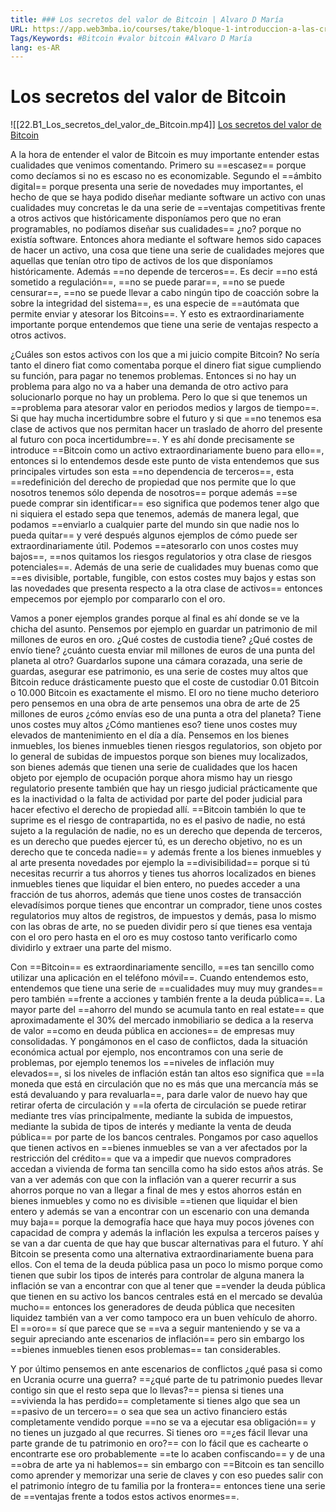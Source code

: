 ```yaml
---
title: ### Los secretos del valor de Bitcoin | Alvaro D María
URL: https://app.web3mba.io/courses/take/bloque-1-introduccion-a-las-criptomonedas/lessons/39203191-los-secretos-del-valor-de-bitcoin-alvaro-d-maria
Tags/Keywords: #Bitcoin #valor bitcoin #Alvaro D María
lang: es-AR
---
```

# Los secretos del valor de Bitcoin
![[22.B1_Los_secretos_del_valor_de_Bitcoin.mp4]]
[Los secretos del valor de Bitcoin](https://app.web3mba.io/courses/take/bloque-1-introduccion-a-las-criptomonedas/lessons/39203191-los-secretos-del-valor-de-bitcoin-alvaro-d-maria)

A la hora de entender el valor de Bitcoin es muy importante entender estas cualidades que venimos comentando. 
Primero su ==escasez== porque como decíamos si no es escaso no es economizable.
Segundo el ==ámbito digital== porque presenta una serie de novedades muy importantes, el hecho de que se haya podido diseñar mediante software un activo con unas cualidades muy concretas le da una serie de ==ventajas competitivas frente a otros activos que históricamente disponíamos pero que no eran programables, no podíamos diseñar sus cualidades== ¿no? porque no existía software. Entonces ahora mediante el software hemos sido capaces de hacer un activo, una cosa que tiene una serie de cualidades mejores que aquellas que tenían otro tipo de activos de los que disponíamos históricamente.
Además ==no depende de terceros==. Es decir ==no está sometido a regulación==, ==no se puede parar==, ==no se puede censurar==, ==no se puede llevar a cabo ningún tipo de coacción sobre la sobre la integridad del sistema==, es una especie de ==autómata que permite enviar y atesorar los Bitcoins==.
Y esto es extraordinariamente importante porque entendemos que tiene una serie de ventajas respecto a otros activos.

¿Cuáles son estos activos con los que a mi juicio compite Bitcoin? No sería tanto el dinero fiat como comentaba porque el dinero fiat sigue cumpliendo su función, para pagar no tenemos problemas. Entonces si no hay un problema para algo no va a haber una demanda de otro activo para solucionarlo porque no hay un problema. Pero lo que si que tenemos un ==problema para atesorar valor en periodos medios y largos de tiempo==. Si que hay mucha incertidumbre sobre el futuro y si que ==no tenemos esa clase de activos que nos permitan hacer un traslado de ahorro del presente al futuro con poca incertidumbre==. Y es ahí donde precisamente se introduce ==Bitcoin como un activo extraordinariamente bueno para ello==, entonces si lo entendemos desde este punto de vista entendemos que sus principales virtudes son esta ==no dependencia de terceros==, esta ==redefinición del derecho de propiedad que nos permite que lo que nosotros tenemos sólo dependa de nosotros== porque además ==se puede comprar sin identificar== eso significa que podemos tener algo que ni siquiera el estado sepa que tenemos, además de manera legal, que podamos ==enviarlo a cualquier parte del mundo sin que nadie nos lo pueda quitar== y veré después algunos ejemplos de cómo puede ser extraordinariamente útil. Podemos ==atesorarlo con unos costes muy bajos==, ==nos quitamos los riesgos regulatorios y otra clase de riesgos potenciales==. Además de una serie de cualidades muy buenas como que ==es divisible, portable, fungible, con estos costes muy bajos y estas son las novedades que presenta respecto a la otra clase de activos== entonces empecemos por ejemplo por compararlo con el oro.

Vamos a poner ejemplos grandes porque al final es ahí donde se ve la chicha del asunto. Pensemos por ejemplo en guardar un patrimonio de mil millones de euros en oro. ¿Qué costes de custodia tiene? ¿Qué costes de envío tiene? ¿cuánto cuesta enviar mil millones de euros de una punta del planeta al otro? Guardarlos supone una cámara corazada, una serie de guardas, asegurar ese patrimonio, es una serie de costes muy altos que Bitcoin reduce drásticamente puesto que el coste de custodiar 0.01 Bitcoin o 10.000 Bitcoin es exactamente el mismo. El oro no tiene mucho deterioro pero pensemos en una obra de arte pensemos una obra de arte de 25 millones de euros ¿cómo envías eso de una punta a otra del planeta? Tiene unos costes muy altos ¿Cómo mantienes eso? tiene unos costes muy elevados de mantenimiento en el día a día. Pensemos en los bienes inmuebles, los bienes inmuebles tienen riesgos regulatorios, son objeto por lo general de subidas de impuestos porque son bienes muy localizados, son bienes además que tienen una serie de cualidades que los hacen objeto por ejemplo de ocupación porque ahora mismo hay un riesgo regulatorio presente también que hay un riesgo judicial prácticamente que es la inactividad o la falta de actividad por parte del poder judicial para hacer efectivo el derecho de propiedad allí. ==Bitcoin también lo que te suprime es el riesgo de contrapartida, no es el pasivo de nadie, no está sujeto a la regulación de nadie, no es un derecho que dependa de terceros, es un derecho que puedes ejercer tú, es un derecho objetivo, no es un derecho que te conceda nadie== y además frente a los bienes inmuebles y al arte presenta novedades por ejemplo la ==divisibilidad== porque si tú necesitas recurrir a tus ahorros y tienes tus ahorros localizados en bienes inmuebles tienes que liquidar el bien entero, no puedes acceder a una fracción de tus ahorros, además que tiene unos costes de transacción elevadísimos porque tienes que encontrar un comprador, tiene unos costes regulatorios muy altos de registros, de impuestos y demás, pasa lo mismo con las obras de arte, no se pueden dividir pero sí que tienes esa ventaja con el oro pero hasta en el oro es muy costoso tanto verificarlo como dividirlo y extraer una parte del mismo.

Con ==Bitcoin== es extraordinariamente sencillo, ==es tan sencillo como utilizar una aplicación en el teléfono móvil==. Cuando entendemos esto, entendemos que tiene una serie de ==cualidades muy muy muy grandes== pero también ==frente a acciones y también frente a la deuda pública==. 
La mayor parte del ==ahorro del mundo se acumula tanto en real estate== que aproximadamente el 30% del mercado inmobiliario se dedica a la reserva de valor ==como en deuda pública en acciones== de empresas muy consolidadas. 
Y pongámonos en el caso de conflictos, dada la situación económica actual por ejemplo, nos encontramos con una serie de problemas, por ejemplo tenemos los ==niveles de inflación muy elevados==, si los niveles de inflación están tan altos eso significa que ==la moneda que está en circulación que no es más que una mercancía más se está devaluando y para revaluarla==, para darle valor de nuevo hay que retirar oferta de circulación y ==la oferta de circulación se puede retirar mediante tres vías principalmente, mediante la subida de impuestos, mediante la subida de tipos de interés y mediante la venta de deuda pública== por parte de los bancos centrales.
Pongamos por caso aquellos que tienen activos en ==bienes inmuebles se van a ver afectados por la restricción del crédito== que va a impedir que nuevos compradores accedan a vivienda de forma tan sencilla como ha sido estos años atrás. Se van a ver además con que con la inflación van a querer recurrir a sus ahorros porque no van a llegar a final de mes y estos ahorros están en bienes inmuebles y como no es divisible ==tienen que liquidar el bien entero y además se van a encontrar con un escenario con una demanda muy baja== porque la demografía hace que haya muy pocos jóvenes con capacidad de compra y además la inflación les expulsa a terceros países y se van a dar cuenta de que hay que buscar alternativas para el futuro. Y ahí Bitcoin se presenta como una alternativa extraordinariamente buena para ellos. 
Con el tema de la deuda pública pasa un poco lo mismo porque como tienen que subir los tipos de interés para controlar de alguna manera la inflación se van a encontrar con que al tener que ==vender la deuda pública que tienen en su activo los bancos centrales está en el mercado se devalúa mucho== entonces los generadores de deuda pública que necesiten liquidez también van a ver como tampoco era un buen vehículo de ahorro. 
El ==oro== sí que parece que se ==va a seguir manteniendo y se va a seguir apreciando ante escenarios de inflación== pero sin embargo los ==bienes inmuebles tienen esos problemas== tan considerables. 

Y por último pensemos en ante escenarios de conflictos ¿qué pasa si como en Ucrania ocurre una guerra? ==¿qué parte de tu patrimonio puedes llevar contigo sin que el resto sepa que lo llevas?== piensa si tienes una ==vivienda la has perdido== completamente si tienes algo que sea un ==pasivo de un tercero== o sea que sea un activo financiero estás completamente vendido porque ==no se va a ejecutar esa obligación== y no tienes un juzgado al que recurres. Si tienes oro ==¿es fácil llevar una parte grande de tu patrimonio en oro?==  con lo fácil que es cachearte o encontrarte ese oro probablemente ==te lo acaben confiscando== y de una ==obra de arte ya ni hablemos== sin embargo con ==Bitcoin es tan sencillo como aprender y memorizar una serie de claves y con eso puedes salir con el patrimonio íntegro de tu familia por la frontera== entonces tiene una serie de ==ventajas frente a todos estos activos enormes==.